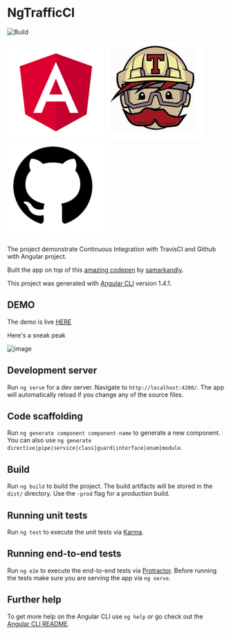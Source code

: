 # NgTrafficCI
![Build](https://travis-ci.org/AhsanAyaz/ng-traffic-ci.svg?branch=master)


![image](src/assets/angular.png)
![image](src/assets/travis.jpeg)
![image](src/assets/github.png)

The project demonstrate Continuous Integration with TravisCI and Github with Angular project.


Built the app on top of this [amazing codepen](https://codepen.io/samarkandiy/pen/JxnCF) by [samarkandiy](https://codepen.io/samarkandiy).

This project was generated with [Angular CLI](https://github.com/angular/angular-cli) version 1.4.1.


## DEMO

The demo is live [HERE](https://ahsanayaz.github.io/ng-traffic-ci)

Here's a sneak peak

![image](src/assets/traffic-app-demo.gif)


## Development server

Run `ng serve` for a dev server. Navigate to `http://localhost:4200/`. The app will automatically reload if you change any of the source files.

## Code scaffolding

Run `ng generate component component-name` to generate a new component. You can also use `ng generate directive|pipe|service|class|guard|interface|enum|module`.

## Build

Run `ng build` to build the project. The build artifacts will be stored in the `dist/` directory. Use the `-prod` flag for a production build.

## Running unit tests

Run `ng test` to execute the unit tests via [Karma](https://karma-runner.github.io).

## Running end-to-end tests

Run `ng e2e` to execute the end-to-end tests via [Protractor](http://www.protractortest.org/).
Before running the tests make sure you are serving the app via `ng serve`.

## Further help

To get more help on the Angular CLI use `ng help` or go check out the [Angular CLI README](https://github.com/angular/angular-cli/blob/master/README.md).
